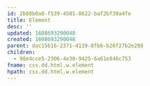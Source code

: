 ```yaml
---
id: 2b88b0a8-f539-4501-8622-baf2bf39a4fe
title: Element
desc: ''
updated: 1608693290048
created: 1608693290048
parent: dac15616-2371-4139-8fb6-b26f27b2e288
children:
  - 98e4cce5-2306-4e30-9425-6a61e846c753
fname: css.dd.html.w.element
hpath: css.dd.html.w.element
---
```



